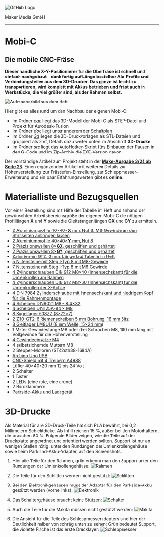 ![GitHub Logo](http://www.heise.de/make/icons/make_logo.png)

Maker Media GmbH

***

# Mobi-C

## Die mobile CNC-Fräse

**Dieser handliche X-Y-Positionierer für die Oberfräse ist schnell und einfach nachgebaut – dank fertig auf Länge bestellter Alu-Profile und Verbindungsteilen aus dem 3D-Drucker. Das ganze ist leicht zu transportieren, wird komplett mit Akkus betrieben und fräst auch in Werkstücke, die viel größer sind, als der Rahmen selbst.**

![Aufmacherbild aus dem Heft](./doc/Aufmacher.png)

Hier gibt es alles rund um den Nachbau der eigenen Mobi-C:

* Im Ordner _[cad](./cad/)_ liegt das 3D-Modell der Mobi-C als STEP-Datei und Projekt für Autodesk-Fusion 
* Im Ordner _[doc](./doc/)_ liegt unter anderem der [Schaltplan](./doc/schema.png)
* Im Ordner _[3d](./3d/)_ liegen die 3D-Druckvorlagen als STL-Dateien und gruppiert als 3mf, Details dazu weiter unten im Abschnitt **3D-Drucke**
* Im Ordner _[src](.src/)_ liegt das AutoHotkey-Skript fürs Einbauen der Pausen in den G-Code und im Zip-Archiv die EXE-Version davon

Der vollständige Artikel zum Projekt steht in der **[Make-Ausgabe 3/24 ab Seite 26](https://www.heise.de/select/make/2024/3/2401616284584453190)**. Einen ergänzenden Artikel mit weiteren Details zur Höhenverstellung, zur Frästiefen-Einstellung, zur Schleppmesser-Erweiterung und ein paar Erfahrungswerten gibt es **[online](https://heise.de/-9718002)**.

# Materialliste und Bezugsquellen
Vor einer Bestellung sind mit Hilfe der Tabelle im Heft und anhand der gewünschten Arbeitsbereichsgröße der eigenen Mobi-C die nötigen Profillängen **X** und **Y** sowie die Gleitstangenlängen **GX** und **GY** zu ermitteln.

* [2 Aluminiumprofile 40×40×**X** mm, Nut 8, M8-Gewinde an den Stirnseiten anbringen lassen](https://www.dold-mechatronik.de/Aluminiumprofil-40x40L-I-Typ-Nut-8-leicht-176kg-m-Zuschnitt-50-6000mm)
* [2 Aluminiumprofile 40×40×**Y** mm, Nut 8](https://www.dold-mechatronik.de/Aluminiumprofil-40x40L-I-Typ-Nut-8-leicht-176kg-m-Zuschnitt-50-6000mm)
* [2 Präzisionswellen 8×**GX**, geschliffen und gehärtet](https://www.dold-mechatronik.de/Praezisionswelle-8mm-h6-geschliffen-und-gehaertet-Material-CF53-mit-Bearbeitung)
* [2 Präzisionswellen 8×**GY**, geschliffen und gehärtet](https://www.dold-mechatronik.de/Praezisionswelle-8mm-h6-geschliffen-und-gehaertet-Material-CF53-mit-Bearbeitung)
* [Zahnriemen GT2, 6 mm, Länge laut Tabelle im Heft](https://www.dold-mechatronik.de/Zahnriemen-GT2-Breite-6mm-Meterware-Laenge-6-Meter)
* [5 Nutensteine mit Steg I-Typ 8 mit M8-Gewinde](https://www.dold-mechatronik.de/Nutenstein-mit-Steg-I-Typ-Nut-8-Gewindedurchmesser-M8)
* [7 Nutensteine mit Steg I-Typ 8 mit M6 Gewinde](https://www.dold-mechatronik.de/Nutenstein-mit-Steg-I-Typ-Nut-8-Gewindedurchmesser-M6)
* [4 Zylinderschrauben DIN 912 M8×40 (Innensechskant) für die Umlenkrollen am Rahmen](https://www.dold-mechatronik.de/DIN-912-Zylinderschraube-mit-Innensechskant-88-verzinkt-M8x40)
* [4 Zylinderschrauben DIN 912 M8×60 (Innensechskant) für die Umlenkrollen der X-Achse](https://www.dold-mechatronik.de/DIN-912-Zylinderschraube-mit-Innensechskant-88-verzinkt-M8x60)
* [4 DIN 7984 Zylinderschraube mit Innensechskant und niedrigem Kopf für die Rahmenmontage](https://www.dold-mechatronik.de/DIN-7984-Zylinderschraube-mit-Innensechskant-und-niedrigem-Kopf-88-verzinkt-M8x16)
* [4 Scheiben DIN9021 M8 - 8.4×32](https://www.dold-mechatronik.de/Scheibe-DIN9021-M8-84X32X2-A2)
* [4 Scheiben DIN125A-84 × M8](https://www.dold-mechatronik.de/Scheibe-DIN125A-M8x84-A2)
* [8 Kugellager 608ZZ (8×22×7)](https://www.dold-mechatronik.de/608ZZ-Bearings-8-x-22-x-7)
* [2 Z30-GT2-6 Riemenscheiben 5 mm Bohrung, 16 mm Sitz](https://www.bastelgarage.ch/z30-gt2-6-riemenscheibe-5mm-bohrung-16mm-sitz?search=z30-gt2)
* [8 Gleitlager LM8UU (8 mm Welle, 15×24 mm)](https://www.dold-mechatronik.de/Linearlager-8mm-LM8UU)
* 1 Meter Gewindestange M8 oder drei Schrauben M8, 100 mm lang mit Vollgewinde für die Höhenverstellung
* [4 Gewindeeinsätze M4](https://www.reichelt.com/ch/de/3d-druck-gewindeeinsaetze-m4x8-1-50-stueck-rx-m4x8-1-p332215.html?PROVID=2808&gad_source=1&gclid=CjwKCAiAxaCvBhBaEiwAvsLmWL-SdI0Midrz6Xop66Bk-TptqZBAu-bS2fUa_IQvAQy3a88Up4D5PxoCIvAQAvD_BwE)
* 4 selbstsichernde Muttern M8
* 2 Stepper-Motoren (ST42sth38-1684A)
* [Arduino Uno USB](https://www.reichelt.com/ch/de/arduino-uno-rev-3-smd-variante-atmega328-usb-arduino-uno-p119045.html?search=arduino+uno&&r=1)
* [CNC-Shield mit 4 Treibern A4988](https://www.reichelt.com/ch/de/arduino-shield-cnc-controllerboard-a4988-ard-shd-cnc-kit-p226375.html?&trstct=pos_0&nbc=1)
* Lüfter 40×40×20 mm 12 bis 24 Volt
* 2 Schalter
* 1 Taster 
* 2 LEDs (eine rote, eine grüne)
* 2 Büroklammern
* [Parkside-Akku und Ladegerät](https://www.lidl.de/p/parkside-20-v-akku-2-ah-pap-20-b1-und-ladegeraet-2-4-a-plg-20-c1/p100368935)

# 3D-Drucke

 Als Material für alle 3D-Druck-Teile hat sich PLA bewährt, bei 0,2  Millimetern Schichtdicke. Als Infill reichen 15 %, außer bei den  Motorhaltern, die brauchen 80 %. Folgende Bilder zeigen, wie die Teile auf der Druckplatte angeordnet und orientiert werden sollten. Support ist nur an wenigen Stellen nötig: unter den Rundungen der Umlenkrollengehäuse  sowie beim Parkland-Akku-Adapter, auf den Screenshots.  

1. Hier alle Teile für den Rahmen, grün erkennt man den Support unter den Rundungen der Umlenkrollengehäuse:
![Rahmen](./doc/FrameS.png)

2. Die Teile für den Schlitten werden nicht gestützt: 
![Schlitten](./doc/SchlittenNOS.png)

3. Bei den Elektronikgehäusen muss der Adapter für den Parkside-Akku gestützt werden (vorne links):
![Elektronik](./doc/GehaeuseS.png)

4. Das Schaltergehäuse braucht keine Stützen: 
   ![Schalter](./doc/SchalterNOS.png)

5. Auch die Teile für die Makita müssen nicht gestützt werden:
   ![Makita](./doc/MakitaNOS.png)

6. Die Ansicht für die Teile des Schleppmesseradapters sind hier der Deutlichkeit halber von schräg unten zu sehen: Grün bedeutet Support, die violette Fläche ist das erste Drucklayer:
   ![Schleppmesser](./doc/SchleppMesserLayoutUndSupport.png)

   
